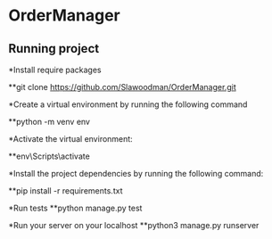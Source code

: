 # OrderManager

## Running project
*Install require packages

  **git clone https://github.com/Slawoodman/OrderManager.git
  
*Create a virtual environment by running the following command

  **python -m venv env
  
*Activate the virtual environment:

  **env\Scripts\activate
  
*Install the project dependencies by running the following command:

  **pip install -r requirements.txt
  
*Run tests
  **python manage.py test
  
*Run your server on your localhost
  **python3 manage.py runserver
